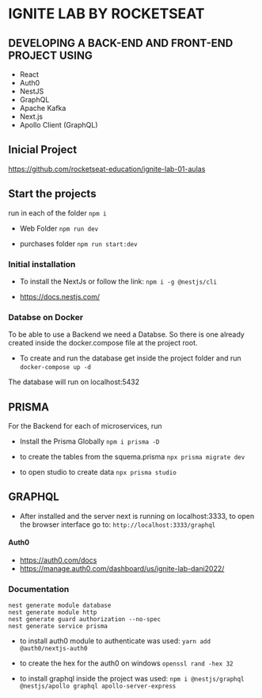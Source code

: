 # IGNITE LAB BY ROCKETSEAT

## DEVELOPING A BACK-END AND FRONT-END PROJECT USING

- React
- Auth0
- NestJS
- GraphQL
- Apache Kafka
- Next.js
- Apollo Client (GraphQL)

## Inicial Project
https://github.com/rocketseat-education/ignite-lab-01-aulas


## Start the projects
run in each of the folder
`npm i`

- Web Folder
`npm run dev`

- purchases folder
`npm run start:dev`

### Initial installation

- To install the NextJs or follow the link:
`npm i -g @nestjs/cli`

- https://docs.nestjs.com/

### Databse on Docker 
To be able to use a Backend we need a Databse. So there is one already created inside the docker.compose file at the project root.

- To create and run the database get inside the project folder and run
`docker-compose up -d`

The database will run on localhost:5432
## PRISMA
For the Backend for each of microservices, run

- Install the Prisma Globally
`npm i prisma -D`

- to create the tables from the squema.prisma
`npx prisma migrate dev`

- to open studio to create data
`npx prisma studio`

## GRAPHQL
- After installed and the server next is running on localhost:3333, to open the browser interface go to:
`http://localhost:3333/graphql`

#### Auth0

- https://auth0.com/docs
- https://manage.auth0.com/dashboard/us/ignite-lab-dani2022/

### Documentation

```
nest generate module database
nest generate module http
nest generate guard authorization --no-spec
nest generate service prisma
```

- to install auth0 module to authenticate was used:
`yarn add @auth0/nextjs-auth0`

- to create the hex for the auth0 on windows
`openssl rand -hex 32`

- to install graphql inside the project was used:
`npm i @nestjs/graphql @nestjs/apollo graphql apollo-server-express`